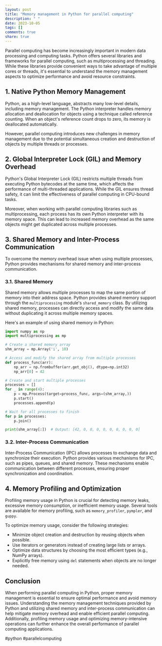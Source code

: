 ```yaml
---
layout: post
title: "Memory management in Python for parallel computing"
description: " "
date: 2023-10-05
tags: []
comments: true
share: true
---
```


Parallel computing has become increasingly important in modern data processing and computing tasks. Python offers several libraries and frameworks for parallel computing, such as multiprocessing and threading. While these libraries provide convenient ways to take advantage of multiple cores or threads, it's essential to understand the memory management aspects to optimize performance and avoid resource constraints.

## 1. Native Python Memory Management

Python, as a high-level language, abstracts many low-level details, including memory management. The Python interpreter handles memory allocation and deallocation for objects using a technique called reference counting. When an object's reference count drops to zero, its memory is deallocated automatically.

However, parallel computing introduces new challenges in memory management due to the potential simultaneous creation and destruction of objects by multiple threads or processes.

## 2. Global Interpreter Lock (GIL) and Memory Overhead

Python's Global Interpreter Lock (GIL) restricts multiple threads from executing Python bytecodes at the same time, which affects the performance of multi-threaded applications. While the GIL ensures thread safety, it can limit the effectiveness of parallel computing in CPU-bound tasks.

Moreover, when working with parallel computing libraries such as multiprocessing, each process has its own Python interpreter with its memory space. This can lead to increased memory overhead as the same objects might get duplicated across multiple processes.

## 3. Shared Memory and Inter-Process Communication

To overcome the memory overhead issue when using multiple processes, Python provides mechanisms for shared memory and inter-process communication.

### 3.1. Shared Memory

Shared memory allows multiple processes to map the same portion of memory into their address space. Python provides shared memory support through the `multiprocessing` module's `shared_memory` class. By utilizing shared memory, processes can directly access and modify the same data without duplicating it across multiple memory spaces.

Here's an example of using shared memory in Python:

```python
import numpy as np
import multiprocessing as mp

# Create a shared memory array
shm_array = mp.Array('i', 10)

# Access and modify the shared array from multiple processes
def process_func(arr):
    np_arr = np.frombuffer(arr.get_obj(), dtype=np.int32)
    np_arr[0] = 42

# Create and start multiple processes
processes = []
for _ in range(4):
    p = mp.Process(target=process_func, args=(shm_array,))
    p.start()
    processes.append(p)

# Wait for all processes to finish
for p in processes:
    p.join()

print(shm_array[:])  # Output: [42, 0, 0, 0, 0, 0, 0, 0, 0, 0]
```

### 3.2. Inter-Process Communication

Inter-Process Communication (IPC) allows processes to exchange data and synchronize their execution. Python provides various mechanisms for IPC, such as pipes, queues, and shared memory. These mechanisms enable communication between different processes, ensuring proper synchronization and coordination.

## 4. Memory Profiling and Optimization

Profiling memory usage in Python is crucial for detecting memory leaks, excessive memory consumption, or inefficient memory usage. Several tools are available for memory profiling, such as `memory_profiler`, `pympler`, and `guppy`.

To optimize memory usage, consider the following strategies:

- Minimize object creation and destruction by reusing objects when possible.
- Use iterators or generators instead of creating large lists or arrays.
- Optimize data structures by choosing the most efficient types (e.g., NumPy arrays).
- Explicitly free memory using `del` statements when objects are no longer needed.

## Conclusion

When performing parallel computing in Python, proper memory management is essential to ensure optimal performance and avoid memory issues. Understanding the memory management techniques provided by Python and utilizing shared memory and inter-process communication can help mitigate memory overhead and enable efficient parallel computing. Additionally, profiling memory usage and optimizing memory-intensive operations can further enhance the overall performance of parallel computing applications.

#python #parallelcomputing